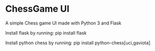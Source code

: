 # ChessGame UI

A simple Chess game UI made with Python 3 and Flask

Install flask by running:
    pip install flask

Install python chess by running:
    pip install python-chess[uci,gaviota]